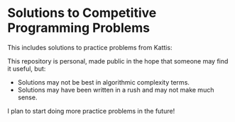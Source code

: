# Solutions to Competitive Programming Problems

This includes solutions to practice problems from Kattis:

This repository is personal, made public in the hope that someone may find it useful, but:
- Solutions may not be best in algorithmic complexity terms.
- Solutions may have been written in a rush and may not make much sense.

I plan to start doing more practice problems in the future!
